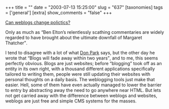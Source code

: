 +++
title = ""
date = "2003-07-13 15:25:00"
slug = "637"
[taxonomies]
tags = ['general']
[extra]
show_comments = "false"
+++

[Can weblogs change polictics?](http://www.onlineblog.com/archives/2003_07_13_onlineblog_archive.html#105810039868169032)

Only as much as <q cite="http://www.ntk.net/2003/07/11/">Ben Elton’s relentlessly scathing commentaries are widely regarded to have brought about the ultimate downfall of Margaret Thatcher</q>.

I tend to disagree with a lot of what [Don Park](http://www.docuverse.com/blog/donpark/) says, but the other day he wrote that <q cite="http://www.docuverse.com/blog/donpark/2003/07/12.html#a707">Blogs will fade away within two years</q>, and to me, this seems perfectly obvious. Blogs are just websites; before “blogging” took off as an entity in its own right, with a thousand different applications specifically tailored to writing them, people were still updating their websites with personal thoughts on a daily basis. The weblogging tools just make that easier. Hell, some of them have even actually managed to lower the barrier to entry by abstracting away the need to go anywhere near HTML. But lets not get carried away with the difference between weblogs and websites, weblogs are just free and simple CMS systems for the masses.
